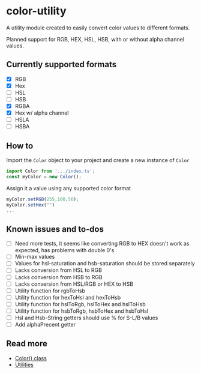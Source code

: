 # color-utility

A utility module created to easily convert color values to different formats.

Planned support for RGB, HEX, HSL, HSB, with or without alpha channel values.

## Currently supported formats

- [x] RGB
- [x] Hex
- [ ] HSL
- [ ] HSB
- [x] RGBA
- [x] Hex w/ alpha channel
- [ ] HSLA
- [ ] HSBA

## How to

Import the `Color` object to your project
and create a new instance of `Color`

```js
import Color from '.../index.ts';
const myColor = new Color();
```

Assign it a value using any supported color format

```js
myColor.setRGB(255,100,50);
myColor.setHex("")
...
```

## Known issues and to-dos

- [ ] Need more tests, it seems like converting RGB to HEX doesn't work as expected, has problems with double 0's
- [ ] Min-max values
- [ ] Values for hsl-saturation and hsb-saturation should be stored separately
- [ ] Lacks conversion from HSL to RGB
- [ ] Lacks conversion from HSB to RGB
- [ ] Lacks conversion from HSL/RGB or HEX to HSB
- [ ] Utility function for rgbToHsb
- [ ] Utility function for hexToHsl and hexToHsb
- [ ] Utility function for hslToRgb, hslToHex and hslToHsb
- [ ] Utility function for hsbToRgb, hsbToHex and hsbToHsl
- [ ] Hsl and Hsb-String getters should use % for S-L/B values
- [ ] Add alphaPrecent getter

## Read more

- [Color() class](docs/color-object.md)
- [Utilities](docs/utility-functions.md)
